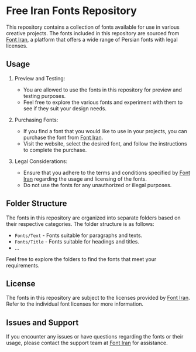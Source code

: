 # Free Iran Fonts Repository

This repository contains a collection of fonts available for use in various creative projects. The fonts included in this repository are sourced from [Font Iran](https://fontiran.com/), a platform that offers a wide range of Persian fonts with legal licenses.

## Usage

1. Preview and Testing:
   - You are allowed to use the fonts in this repository for preview and testing purposes.
   - Feel free to explore the various fonts and experiment with them to see if they suit your design needs.

2. Purchasing Fonts:
   - If you find a font that you would like to use in your projects, you can purchase the font from [Font Iran](https://fontiran.com/).
   - Visit the website, select the desired font, and follow the instructions to complete the purchase.

3. Legal Considerations:
   - Ensure that you adhere to the terms and conditions specified by [Font Iran](https://fontiran.com/) regarding the usage and licensing of the fonts.
   - Do not use the fonts for any unauthorized or illegal purposes.

## Folder Structure

The fonts in this repository are organized into separate folders based on their respective categories. The folder structure is as follows:

- `Fonts/Text` - Fonts suitable for paragraphs and texts.
- `Fonts/Title` - Fonts suitable for headings and titles.
- ...

Feel free to explore the folders to find the fonts that meet your requirements.

## License

The fonts in this repository are subject to the licenses provided by [Font Iran](https://fontiran.com/). Refer to the individual font licenses for more information.

## Issues and Support

If you encounter any issues or have questions regarding the fonts or their usage, please contact the support team at [Font Iran](https://fontiran.com/) for assistance.

